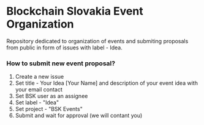 # Blockchain Slovakia Event Organization
Repository dedicated to organization of events and submiting proposals from public in form of issues with label - Idea.

### How to submit new event proposal?

1. Create a new issue 
2. Set title - Your Idea [Your Name] and description of your event idea with your email contact
3. Set BSK user as an assignee
4. Set label - "Idea"
5. Set project - "BSK Events"
6. Submit and wait for approval (we will contant you)
